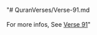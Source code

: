 "# QuranVerses/Verse-91.md <br> <br>For more infos, See [Verse 91](https://www.quranbookk.com/quran/search?q=91)"